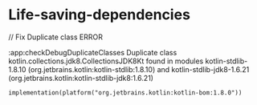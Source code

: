 # Life-saving-dependencies

// Fix Duplicate class ERROR

:app:checkDebugDuplicateClasses
   Duplicate class kotlin.collections.jdk8.CollectionsJDK8Kt found in modules kotlin-stdlib-1.8.10 (org.jetbrains.kotlin:kotlin-stdlib:1.8.10) and kotlin-stdlib-jdk8-1.6.21 (org.jetbrains.kotlin:kotlin-stdlib-jdk8:1.6.21)

    implementation(platform("org.jetbrains.kotlin:kotlin-bom:1.8.0"))

